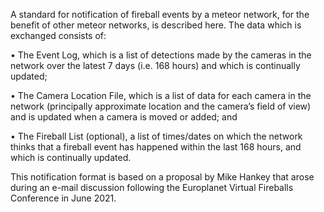 A standard  for notification of fireball events by a meteor network, for the benefit of other meteor networks, is described here. The data which is exchanged consists of:

•	The Event Log, which is a list of detections made by the cameras in the network over the latest 7 days (i.e. 168 hours) and which is continually updated;   

•	The Camera Location File, which is a list of data for each camera in the network (principally approximate location and the camera’s field of view) and is updated when a camera is moved or added; and

•	The Fireball List (optional), a list of times/dates on which the network thinks that a fireball event has happened within the last 168 hours, and which is continually updated.  

This notification format is based on a proposal by Mike Hankey that arose during an e-mail discussion following the Europlanet Virtual Fireballs Conference in June 2021.   
